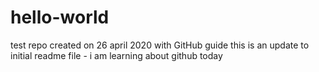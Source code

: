 # hello-world
test repo created on 26 april 2020 with GitHub guide
this is an update to initial readme file - i am learning about github today
